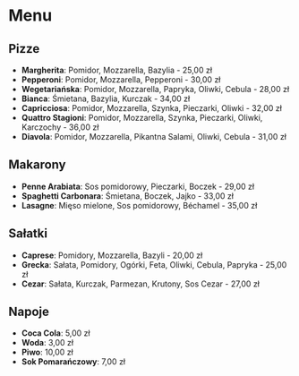 # Menu

## Pizze
- **Margherita**: Pomidor, Mozzarella, Bazylia - 25,00 zł
- **Pepperoni**: Pomidor, Mozzarella, Pepperoni - 30,00 zł
- **Wegetariańska**: Pomidor, Mozzarella, Papryka, Oliwki, Cebula - 28,00 zł
- **Bianca**: Śmietana, Bazylia, Kurczak - 34,00 zł
- **Capricciosa**: Pomidor, Mozzarella, Szynka, Pieczarki, Oliwki - 32,00 zł
- **Quattro Stagioni**: Pomidor, Mozzarella, Szynka, Pieczarki, Oliwki, Karczochy - 36,00 zł
- **Diavola**: Pomidor, Mozzarella, Pikantna Salami, Oliwki, Cebula - 31,00 zł


## Makarony
- **Penne Arabiata**: Sos pomidorowy, Pieczarki, Boczek - 29,00 zł
- **Spaghetti Carbonara**: Śmietana, Boczek, Jajko - 33,00 zł
- **Lasagne**: Mięso mielone, Sos pomidorowy, Béchamel - 35,00 zł

## Sałatki
- **Caprese**: Pomidory, Mozzarella, Bazyli - 20,00 zł
- **Grecka**: Sałata, Pomidory, Ogórki, Feta, Oliwki, Cebula, Papryka - 25,00 zł
- **Cezar**: Sałata, Kurczak, Parmezan, Krutony, Sos Cezar - 27,00 zł



## Napoje
- **Coca Cola**: 5,00 zł
- **Woda**: 3,00 zł
- **Piwo**: 10,00 zł
- **Sok Pomarańczowy**: 7,00 zł
